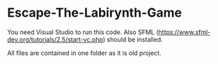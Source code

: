 # Escape-The-Labirynth-Game

You need Visual Studio to run this code. Also SFML (https://www.sfml-dev.org/tutorials/2.5/start-vc.php) should be installed.

All files are contained in one folder as it is old project.
